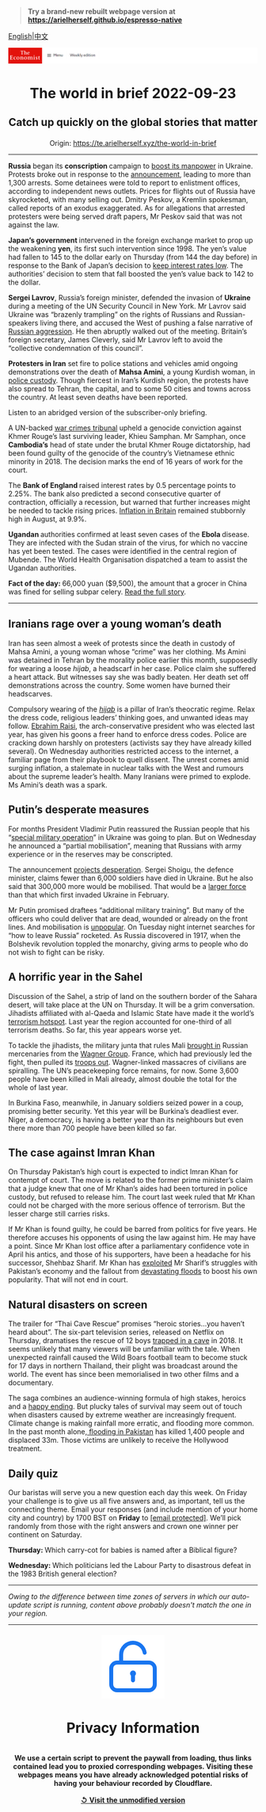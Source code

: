 > **Try a brand-new rebuilt webpage version at https://arielherself.github.io/espresso-native**

[English](https://github.com/arielherself/espresso/blob/main/README.md)|[中文](https://github-com.translate.goog/arielherself/espresso/blob/main/README.md?_x_tr_sl=en&_x_tr_tl=zh-CN&_x_tr_hl=zh-CN&_x_tr_pto=wapp)



![The Economist](menubar.png)

# <p align="center">The world in brief 2022-09-23</p>

## <p align="center">Catch up quickly on the global stories that matter</p>

<p align="center">Origin: <a href="https://te.arielherself.xyz/the-world-in-brief">https://te.arielherself.xyz/the-world-in-brief</a><hr>

<strong>Russia</strong> began its <strong>conscription </strong>campaign to [boost its manpower](https://te.arielherself.xyz/europe/2022/09/21/vladimir-putin-declares-a-partial-mobilisation) in Ukraine. Protests broke out in response to the [announcement](https://te.arielherself.xyz/leaders/2022/09/21/vladimir-putin-vows-to-send-more-invaders-the-west-should-arm-ukraine-faster), leading to more than 1,300 arrests. Some detainees were told to report to enlistment offices, according to independent news outlets. Prices for flights out of Russia have skyrocketed, with many selling out. Dmitry Peskov, a Kremlin spokesman, called reports of an exodus exaggerated. As for allegations that arrested protesters were being served draft papers, Mr Peskov said that was not against the law. 

<strong>Japan’s government </strong>intervened in the foreign exchange market to prop up the weakening <strong>yen</strong>, its first such intervention since 1998. The yen’s value had fallen to 145 to the dollar early on Thursday (from 144 the day before) in response to the Bank of Japan’s decision to [keep interest rates low](https://te.arielherself.xyz/finance-and-economics/2022/06/23/the-bank-of-japan-v-the-markets). The authorities’ decision to stem that fall boosted the yen’s value back to 142 to the dollar.

<strong>Sergei Lavrov</strong>, Russia’s foreign minister, defended the invasion of <strong>Ukraine </strong>during a meeting of the UN Security Council in New York. Mr Lavrov said Ukraine was “brazenly trampling” on the rights of Russians and Russian-speakers living there, and accused the West of pushing a false narrative of [Russian aggression](https://te.arielherself.xyz/europe/2022/09/21/vladimir-putin-declares-a-partial-mobilisation). He then abruptly walked out of the meeting. Britain’s foreign secretary, James Cleverly, said Mr Lavrov left to avoid the “collective condemnation of this council”.

<strong>Protesters in Iran</strong> set fire to police stations and vehicles amid ongoing demonstrations over the death of <strong>Mahsa Amini</strong>, a young Kurdish woman, in [police custody](https://te.arielherself.xyz/the-economist-explains/2018/03/08/why-iranian-women-are-taking-off-their-veils). Though fiercest in Iran’s Kurdish region, the protests have also spread to Tehran, the capital, and to some 50 cities and towns across the country. At least seven deaths have been reported.

Listen to an abridged version of the subscriber-only briefing.

A UN-backed [war crimes tribunal](https://te.arielherself.xyz/asia/2013/11/02/justice-and-the-killing-fields) upheld a genocide conviction against Khmer Rouge’s last surviving leader, Khieu Samphan. Mr Samphan, once <strong>Cambodia’s</strong> head of state under the brutal Khmer Rouge dictatorship, had been found guilty of the genocide of the country’s Vietnamese ethnic minority in 2018. The decision marks the end of 16 years of work for the court. 

The <strong>Bank of England </strong>raised interest rates by 0.5 percentage points to 2.25%. The bank also predicted a second consecutive quarter of contraction, officially a recession, but warned that further increases might be needed to tackle rising prices. [Inflation in Britain](https://te.arielherself.xyz/britain/2022/07/28/the-bank-of-england-must-weather-high-inflation-and-meddling-politicians) remained stubbornly high in August, at 9.9%.

<strong>Ugandan </strong>authorities confirmed at least seven cases of the <strong>Ebola </strong>disease. They are infected with the Sudan strain of the virus, for which no vaccine has yet been tested. The cases were identified in the central region of Mubende. The World Health Organisation dispatched a team to assist the Ugandan authorities.

<strong>Fact of the day: </strong>66,000 yuan ($9,500), the amount that a grocer in China was fined for selling subpar celery. [Read the full story](https://te.arielherself.xyz/finance-and-economics/2022/09/20/chinas-rulers-seem-resigned-to-a-slowing-economy).

----------

## Iranians rage over a young woman’s death

Iran has seen almost a week of protests since the death in custody of Mahsa Amini, a young woman whose “crime” was her clothing. Ms Amini was detained in Tehran by the morality police earlier this month, supposedly for wearing a loose <em>hijab</em>, a headscarf in her case. Police claim she suffered a heart attack. But witnesses say she was badly beaten. Her death set off demonstrations across the country. Some women have burned their headscarves. 

Compulsory wearing of the [<em>hijab</em>](https://te.arielherself.xyz/the-economist-explains/2018/03/08/why-iranian-women-are-taking-off-their-veils) is a pillar of Iran’s theocratic regime. Relax the dress code, religious leaders’ thinking goes, and unwanted ideas may follow. [Ebrahim Raisi](https://te.arielherself.xyz/middle-east-and-africa/2021/08/02/what-an-attack-on-an-oil-tanker-says-about-iran), the arch-conservative president who was elected last year, has given his goons a freer hand to enforce dress codes. Police are cracking down harshly on protesters (activists say they have already killed several). On Wednesday authorities restricted access to the internet, a familiar page from their playbook to quell dissent. The unrest comes amid surging inflation, a stalemate in nuclear talks with the West and rumours about the supreme leader’s health. Many Iranians were primed to explode. Ms Amini’s death was a spark.

## Putin’s desperate measures

For months President Vladimir Putin reassured the Russian people that his “[special military operation](https://te.arielherself.xyz/interactive/international/2022/05/17/the-putin-show)” in Ukraine was going to plan. But on Wednesday he announced a “partial mobilisation”, meaning that Russians with army experience or in the reserves may be conscripted. 

The announcement [projects desperation](https://te.arielherself.xyz/europe/2022/09/20/vladimir-putins-situation-looks-ever-more-desperate). Sergei Shoigu, the defence minister, claims fewer than 6,000 soldiers have died in Ukraine. But he also said that 300,000 more would be mobilised. That would be a [larger force](https://te.arielherself.xyz/europe/2022/08/25/ukraine-and-russia-both-need-more-soldiers) than that which first invaded Ukraine in February.

Mr Putin promised draftees “additional military training”. But many of the officers who could deliver that are dead, wounded or already on the front lines. And mobilisation is [unpopular](https://te.arielherself.xyz/europe/2022/09/15/russian-discontent-with-the-war-and-vladimir-putin-is-growing). On Tuesday night internet searches for “how to leave Russia” rocketed. As Russia discovered in 1917, when the Bolshevik revolution toppled the monarchy, giving arms to people who do not wish to fight can be risky.

## A horrific year in the Sahel

Discussion of the Sahel, a strip of land on the southern border of the Sahara desert, will take place at the UN on Thursday. It will be a grim conversation. Jihadists affiliated with al-Qaeda and Islamic State have made it the world’s [terrorism hotspot](https://te.arielherself.xyz/middle-east-and-africa/2022/03/05/the-worlds-centre-of-terrorism-has-shifted-to-the-sahel). Last year the region accounted for one-third of all terrorism deaths. So far, this year appears worse yet.  
  
 To tackle the jihadists, the military junta that rules Mali [brought in](https://te.arielherself.xyz/middle-east-and-africa/2022/01/15/small-bands-of-mercenaries-extend-russias-reach-in-africa) Russian mercenaries from the [Wagner Group](https://te.arielherself.xyz/the-economist-explains/2022/03/07/what-is-the-wagner-group-russias-mercenary-organisation). France, which had previously led the fight, then pulled its [troops out](https://te.arielherself.xyz/graphic-detail/2022/08/19/france-has-withdrawn-its-final-troops-from-mali). Wagner-linked massacres of civilians are spiralling. The UN’s peacekeeping force remains, for now. Some 3,600 people have been killed in Mali already, almost double the total for the whole of last year.  
  
 In Burkina Faso, meanwhile, in January soldiers seized power in a coup, promising better security. Yet this year will be Burkina’s deadliest ever. Niger, a democracy, is having a better year than its neighbours but even there more than 700 people have been killed so far.

## The case against Imran Khan

On Thursday Pakistan’s high court is expected to indict Imran Khan for contempt of court. The move is related to the former prime minister’s claim that a judge knew that one of Mr Khan’s aides had been tortured in police custody, but refused to release him. The court last week ruled that Mr Khan could not be charged with the more serious offence of terrorism. But the lesser charge still carries risks.

If Mr Khan is found guilty, he could be barred from politics for five years. He therefore accuses his opponents of using the law against him. He may have a point. Since Mr Khan lost office after a parliamentary confidence vote in April his antics, and those of his supporters, have been a headache for his successor, Shehbaz Sharif. Mr Khan has [exploited](https://te.arielherself.xyz/1843/2022/08/25/on-the-comeback-trail-with-imran-khan) Mr Sharif’s struggles with Pakistan’s economy and the fallout from [devastating floods](https://te.arielherself.xyz/graphic-detail/2022/09/15/devastating-floods-like-pakistans-will-be-more-common-in-a-warming-world) to boost his own popularity. That will not end in court.

## Natural disasters on screen

The trailer for “Thai Cave Rescue” promises “heroic stories…you haven’t heard about”. The six-part television series, released on Netflix on Thursday, dramatises the rescue of 12 boys [trapped in a cave](https://te.arielherself.xyz/asia/2018/07/05/the-thai-cave-rescue) in 2018. It seems unlikely that many viewers will be unfamiliar with the tale. When unexpected rainfall caused the Wild Boars football team to become stuck for 17 days in northern Thailand, their plight was broadcast around the world. The event has since been memorialised in two other films and a documentary. 

The saga combines an audience-winning formula of high stakes, heroics and a [happy ending](https://te.arielherself.xyz/asia/2018/07/12/deliverance-for-thailands-cave-trapped-footballers). But plucky tales of survival may seem out of touch when disasters caused by extreme weather are increasingly frequent. Climate change is making rainfall more erratic, and flooding more common. In the past month alone,[ flooding in Pakistan](https://te.arielherself.xyz/graphic-detail/2022/09/15/devastating-floods-like-pakistans-will-be-more-common-in-a-warming-world) has killed 1,400 people and displaced 33m. Those victims are unlikely to receive the Hollywood treatment.

## Daily quiz

Our baristas will serve you a new question each day this week. On Friday your challenge is to give us all five answers and, as important, tell us the connecting theme. Email your responses (and include mention of your home city and country) by 1700 BST on <strong>Friday</strong> to [<span class="__cf_email__" data-cfemail="3766425e4d72444745524444587752545859585a5e44431954585a">[email&#160;protected]</span>](https://mail.google.com/mail/?view=cm&amp;fs=1&amp;tf=1&amp;to=QuizEspresso@te.arielherself.xyz). We’ll pick randomly from those with the right answers and crown one winner per continent on Saturday.

<strong>Thursday: </strong>Which carry-cot for babies is named after a Biblical figure?  
  
<strong>Wednesday: </strong>Which politicians led the Labour Party to disastrous defeat in the 1983 British general election?

----------

*Owing to the difference between time zones of servers in which our auto-update script is running, content above probably doesn't match the one in your region.*

|<br><div align="center"><img src="unlock.png" /><h1>Privacy Information</h1></div></br>We use a certain script to prevent the paywall from loading, thus links contained lead you to proxied corresponding webpages. Visiting these webpages means you have already acknowledged potential risks of having your behaviour recorded by Cloudflare.<br><br>[&#x21BA; Visit the unmodified version](README.raw.md)<br><br>|
|-----|
